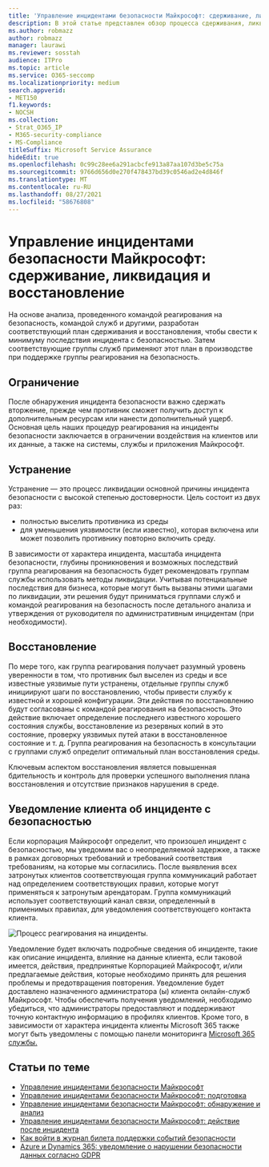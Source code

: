 ```yaml
---
title: 'Управление инцидентами безопасности Майкрософт: сдерживание, ликвидация и восстановление'
description: В этой статье представлен обзор процесса сдерживания, ликвидации и восстановления инцидентов безопасности в онлайн-службах Microsoft.
ms.author: robmazz
author: robmazz
manager: laurawi
ms.reviewer: sosstah
audience: ITPro
ms.topic: article
ms.service: O365-seccomp
ms.localizationpriority: medium
search.appverid:
- MET150
f1.keywords:
- NOCSH
ms.collection:
- Strat_O365_IP
- M365-security-compliance
- MS-Compliance
titleSuffix: Microsoft Service Assurance
hideEdit: true
ms.openlocfilehash: 0c99c28ee6a291acbcfe913a87aa107d3be5c75a
ms.sourcegitcommit: 9766d656d0e270f478437bd39c0546ad2e4d846f
ms.translationtype: MT
ms.contentlocale: ru-RU
ms.lasthandoff: 08/27/2021
ms.locfileid: "58676808"
---
```

# <a name="microsoft-security-incident-management-containment-eradication-and-recovery"></a>Управление инцидентами безопасности Майкрософт: сдерживание, ликвидация и восстановление

На основе анализа, проведенного командой реагирования на безопасность, командой служб и другими, разработан соответствующий план сдерживания и восстановления, чтобы свести к минимуму последствия инцидента с безопасностью. Затем соответствующие группы служб применяют этот план в производстве при поддержке группы реагирования на безопасность.

## <a name="containment"></a>Ограничение

После обнаружения инцидента безопасности важно сдержать вторжение, прежде чем противник сможет получить доступ к дополнительным ресурсам или нанести дополнительный ущерб. Основная цель наших процедур реагирования на инциденты безопасности заключается в ограничении воздействия на клиентов или их данные, а также на системы, службы и приложения Майкрософт.

## <a name="eradication"></a>Устранение

Устранение — это процесс ликвидации основной причины инцидента безопасности с высокой степенью достоверности. Цель состоит из двух раз:

- полностью выселить противника из среды
- для уменьшения уязвимости (если известно), которая включена или может позволить противнику повторно включить среду.

В зависимости от характера инцидента, масштаба инцидента безопасности, глубины проникновения и возможных последствий группа реагирования на безопасность будет рекомендовать группам службы использовать методы ликвидации. Учитывая потенциальные последствия для бизнеса, которые могут быть вызваны этими шагами по ликвидации, эти решения будут приниматься группами служб и командой реагирования на безопасность после детального анализа и утверждения от руководителя по административным инцидентам (при необходимости).

## <a name="recovery"></a>Восстановление

По мере того, как группа реагирования получает разумный уровень уверенности в том, что противник был выселен из среды и все известные уязвимые пути устранены, отдельные группы служб инициируют шаги по восстановлению, чтобы привести службу к известной и хорошей конфигурации. Эти действия по восстановлению будут согласованы с командой реагирования на безопасность. Это действие включает определение последнего известного хорошего состояния службы, восстановление из резервных копий в это состояние, проверку уязвимых путей атаки в восстановленное состояние и т. д. Группа реагирования на безопасность в консультации с группами служб определит оптимальный план восстановления среды.

Ключевым аспектом восстановления является повышенная бдительность и контроль для проверки успешного выполнения плана восстановления и отсутствие признаков нарушения в среде.

## <a name="customer-notification-of-security-incident"></a>Уведомление клиента об инциденте с безопасностью

Если корпорация Майкрософт определит, что произошел инцидент с безопасностью, мы уведомим вас о неопределяемой задержке, а также в рамках договорных требований и требований соответствия требованиям, на которые мы согласились. После выявления всех затронутых клиентов соответствующая группа коммуникаций работает над определением соответствующих правил, которые могут применяться к затронутым арендаторам. Группа коммуникаций использует соответствующий канал связи, определенный в применимых правилах, для уведомления соответствующего контакта клиента.

![Процесс реагирования на инциденты.](../media/assurance-incident-response-process.png)

Уведомление будет включать подробные сведения об инциденте, такие как описание инцидента, влияние на данные клиента, если таковой имеется, действия, предпринятые Корпорацией Майкрософт, и/или предлагаемые действия, которые необходимо принять для решения проблемы и предотвращения повторения. Уведомление будет доставлено назначенного администратора (ы) клиента онлайн-служб Майкрософт. Чтобы обеспечить получения уведомлений, необходимо убедиться, что администраторы предоставляют и поддерживают точную контактную информацию в профилях клиентов. Кроме того, в зависимости от характера инцидента клиенты Microsoft 365 также могут быть уведомлены с помощью панели мониторинга [Microsoft 365 службы.](http://status.yammer.com/)

## <a name="related-articles"></a>Статьи по теме

- [Управление инцидентами безопасности Майкрософт](assurance-security-incident-management.md)
- [Управление инцидентами безопасности Майкрософт: подготовка](assurance-sim-preparation.md)
- [Управление инцидентами безопасности Майкрософт: обнаружение и анализ](assurance-sim-detection-analysis.md)
- [Управление инцидентами безопасности Майкрософт: действие после инцидента](assurance-sim-post-incident-activity.md)
- [Как войти в журнал билета поддержки событий безопасности](/azure/security/fundamentals/event-support-ticket)
- [Azure и Dynamics 365: уведомление о нарушении безопасности данных согласно GDPR](/compliance/regulatory/gdpr-breach-azure-dynamics)
